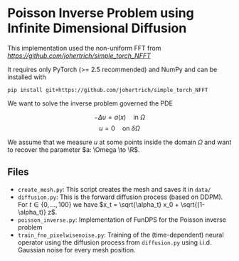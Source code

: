 # Poisson Inverse Problem using Infinite Dimensional Diffusion

This implementation used the non-uniform FFT from *https://github.com/johertrich/simple_torch_NFFT*

It requires only PyTorch (>= 2.5 recommended) and NumPy and can be installed with
```
pip install git+https://github.com/johertrich/simple_torch_NFFT
```

We want to solve the inverse problem governed the PDE

$$ - \Delta u = a(x) \quad \text{in } \Omega $$
$$ u = 0 \quad \text{on } \delta \Omega $$

We assume that we measure $u$ at some points inside the domain $\Omega$ and want to recover the parameter $a: \Omega \to \R$.


## Files 

- `create_mesh.py`:  This script creates the mesh and saves it in `data/` 
- `diffusion.py`: This is the forward diffusion process (based on DDPM). For $t \in \{0,...,100\}$ we have $x_t = \sqrt{\alpha_t} x_0 + \sqrt{(1-\alpha_t)} z$.
- `poisson_inverse.py`: Implementation of FunDPS for the Poisson inverse problem 
- `train_fno_pixelwisenoise.py`: Training of the (time-dependent) neural operator using the diffusion process from `diffusion.py` using i.i.d. Gaussian noise for every mesh position.  
